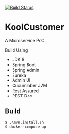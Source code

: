 [![Build Status](https://travis-ci.org/jrsaravanan/KoolCustomer.svg?branch=master)](https://travis-ci.org/jrsaravanan/KoolCustomer)

# KoolCustomer

A Microservice PoC. 

Build Using
* JDK 8
* Spring Boot
* Spring Admin
* Eureka
* Admin UI
* Cucummber JVM
* Rest Assured
* REST Doc

## Build 
```
$ .\mvn.install.sh
$ docker-compose up
```

## 
